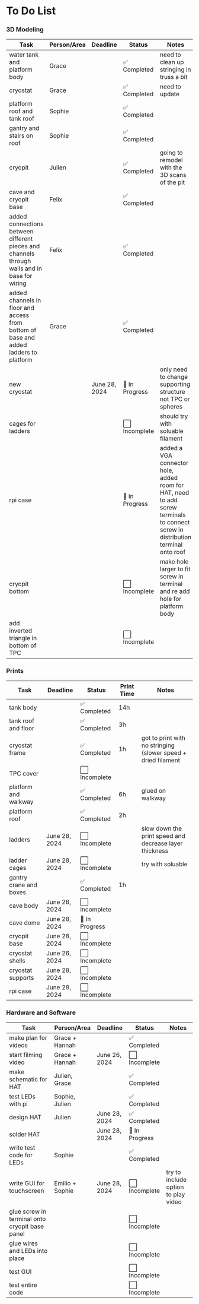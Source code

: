 # To Do List

### 3D Modeling

| Task             | Person/Area      | Deadline   | Status          | Notes|
|------------------|------------------|------------|-----------------|------|
| water tank and platform body | Grace   |  |✅ Completed  |need to clean up stringing in truss a bit|
|  cryostat | Grace    |  |✅ Completed    | need to update  |
| platform roof and tank roof| Sophie |  | ✅ Completed    | |
| gantry and stairs on roof | Sophie |   | ✅ Completed |  |
| cryopit | Julien|   | ✅ Completed | going to remodel with the 3D scans of the pit |
| cave and cryopit base | Felix |   | ✅ Completed | |
| added connections between different pieces and channels through walls and in base for wiring | Felix |   | ✅ Completed |  |
| added channels in floor and access from bottom of base and added ladders to platform| Grace|   | ✅ Completed |  |
| new cryostat | | June 28, 2024 | 🔄 In Progress | only need to change supporting structure not TPC or spheres|
| cages for ladders | | | ⬜️ Incomplete | should try with soluable filament |
| rpi case |  |  |🔄 In Progress | added a VGA connector hole, added room for HAT, need to add screw terminals to connect screw in distribution terminal onto roof |
| cryopit bottom | | | ⬜️ Incomplete | make hole larger to fit screw in terminal and re add hole for platform body |
| add inverted triangle in bottom of TPC | | | ⬜️ Incomplete |  |

### Prints

| Task             | Deadline   | Status          | Print Time| Notes|
|------------------|------------|-----------------|-----------|------|
| tank body        |            | ✅ Completed | 14h|  |
| tank roof and floor |  | ✅ Completed | 3h |  |
| cryostat frame   |            |✅ Completed   | 1h | got to print with no stringing (slower speed + dried filament |
| TPC cover      |  | ⬜️ Incomplete  || |
| platform and walkway         | | ✅ Completed | 6h| glued on walkway|
| platform roof | | ✅ Completed | 2h |  |
| ladders | June 28, 2024 | ⬜️ Incomplete |   | slow down the print speed and decrease layer thickness |
| ladder cages | June 28, 2024 | ⬜️ Incomplete |  | try with soluable |
| gantry crane and boxes | | ✅ Completed | 1h |  |
| cave body | June 26, 2024 | ⬜️ Incomplete  |   |   |
| cave dome | June 28, 2024 | 🔄 In Progress |   |   |
| cryopit base | June 28, 2024 | ⬜️ Incomplete|  |  |
| cryostat shells      | June 26, 2024 | ⬜️ Incomplete  |   |   |
| cryostat supports   |  June 28, 2024 | ⬜️ Incomplete  |   |    |
| rpi case         | June 28, 2024  | ⬜️ Incomplete  |   |   |

### Hardware and Software

| Task             | Person/Area      | Deadline   | Status          | Notes |
|------------------|------------------|------------|-----------------|-------|
| make plan for videos          | Grace + Hannah   |  | ✅ Completed  | |
| start filming video       | Grace + Hannah   | June 26, 2024 | ⬜️ Incomplete    | |
| make schematic for HAT             |Julien, Grace |  | ✅ Completed   | |
| test LEDs with pi         | Sophie, Julien   | | ✅ Completed   | |
| design HAT          |  Julien | June 28, 2024 | ✅ Completed | |
| solder HAT          |     | June 28, 2024 | 🔄 In Progress | |
| write test code for LEDs    | Sophie    |  |  ✅ Completed   | |
| write GUI for touchscreen   | Emilio + Sophie   | June 28, 2024 |  ⬜️ Incomplete   | try to include option to play video |
| glue screw in terminal onto cryopit base panel |  |  |⬜️ Incomplete|  |
| glue wires and LEDs into place |  |  | ⬜️ Incomplete|  |
| test GUI |    |  | ⬜️ Incomplete|  |
| test entire code |  |  | ⬜️ Incomplete |  |
